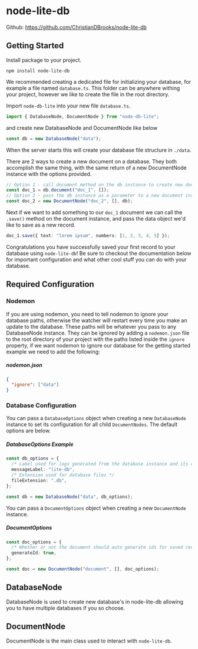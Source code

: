 # node-lite-db

Github: https://github.com/ChristianDBrooks/node-lite-db

## Getting Started

Install package to your project.

```
npm install node-lite-db
```

We recommended creating a dedicated file for initializing your database, for example a file named `database.ts`. This folder can be anywhere withing your project, however we like to create the file in the root directory.

Import `node-db-lite` into your new file `database.ts`.

```typescript
import { DatabaseNode, DocumentNode } from "node-db-lite";
```

and create new DatabaseNode and DocumentNode like below

```typescript
const db = new DatabaseNode("data");
```

When the server starts this will create your database file structure in `./data`.

There are 2 ways to create a new document on a database. They both accomplish the same thing, with the same return of a new DocumentNode instance with the options provided.

```typescript
// Option 1 - call document method on the db instance to create new document instance
const doc_1 = db.document("doc_1", []);
// Option 2 - pass the db instance as a parameter to a new document instance.
const doc_2 = new DocumentNode("doc_2", [], db);
```

Next if we want to add something to our `doc_1` document we can call the `.save()` method on the document instance, and pass the data object we'd like to save as a new record.

```typescript
doc_1.save({ text: "lorem ipsum", numbers: [1, 2, 3, 4, 5] });
```

Congratulations you have successfully saved your first record to your database using `node-lite-db`! Be sure to checkout the documentation below for important configuration and what other cool stuff you can do with your database.

## Required Configuration

### Nodemon

If you are using nodemon, you need to tell nodemon to ignore your database paths, otherwise the watcher will restart every time you make an update to the database. These paths will be whatever you pass to any DatabaseNode instance. They can be ignored by adding a `nodemon.json` file to the root directory of your project with the paths listed inside the `ignore` property, if we want nodemon to ignore our database for the getting started example we need to add the following:

##### nodemon.json

```json
{
  "ignore": ["data"]
}
```

### Database Configuration

You can pass a `DatabaseOptions` object when creating a new `DatabaseNode` instance to set its configuration for all child `DocumentNodes`. The default options are below.

##### DatabaseOptions Example

```typescript
const db_options = {
  /* Label used for logs generated from the database instance and its children DocumentNode instances*/
  messageLabel: "lite-db",
  /* Extension used for database files */
  fileExtension: ".db",
};

const db = new DatabaseNode("data", db_options);
```

You can pass a `DocumentOptions` object when creating a new `DocumentNode` instance.

##### DocumentOptions

```typescript
const doc_options = {
  /* Whether or not the document should auto generate ids for saved records */
  generateId: true,
};

const doc = new DocumentNode("document", [], doc_options);
```

## DatabaseNode

DatabaseNode is used to create new database's in node-lite-db allowing you to have multiple databases if you so choose.

## DocumentNode

DocumentNode is the main class used to interact with `node-lite-db`.
